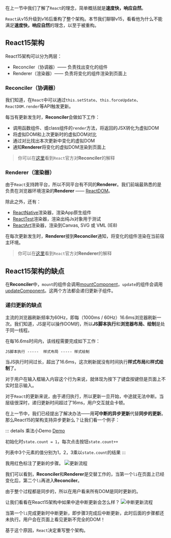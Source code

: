 在上一节中我们了解了`React`的理念，简单概括就是**速度快，响应自然**。

`React`从v15升级到v16后重构了整个架构。本节我们聊聊v15，看看他为什么不能满足**速度快，响应自然**的理念，以至于被重构。

## React15架构

React15架构可以分为两层：

- Reconciler（协调器）—— 负责找出变化的组件
- Renderer（渲染器）—— 负责将变化的组件渲染到页面上

### Reconciler（协调器）

我们知道，在`React`中可以通过`this.setState`、`this.forceUpdate`、`ReactDOM.render`等API触发更新。

每当有更新发生时，**Reconciler**会做如下工作：

- 调用函数组件、或class组件的`render`方法，将返回的JSX转化为虚拟DOM
- 将虚拟DOM和上次更新时的虚拟DOM对比
- 通过对比找出本次更新中变化的虚拟DOM
- 通知**Renderer**将变化的虚拟DOM渲染到页面上

> 你可以在[这里](https://zh-hans.reactjs.org/docs/codebase-overview.html#reconcilers)看到`React`官方对**Reconciler**的解释

### Renderer（渲染器）

由于`React`支持跨平台，所以不同平台有不同的**Renderer**。我们前端最熟悉的是负责在浏览器环境渲染的**Renderer** —— [ReactDOM](https://www.npmjs.com/package/react-dom)。

除此之外，还有：

- [ReactNative](https://www.npmjs.com/package/react-native)渲染器，渲染App原生组件
- [ReactTest](https://www.npmjs.com/package/react-test-Renderer)渲染器，渲染出纯Js对象用于测试
- [ReactArt](https://www.npmjs.com/package/react-art)渲染器，渲染到Canvas, SVG 或 VML (IE8)

在每次更新发生时，**Renderer**接到**Reconciler**通知，将变化的组件渲染在当前宿主环境。

> 你可以在[这里](https://zh-hans.reactjs.org/docs/codebase-overview.html#renderers)看到`React`官方对**Renderer**的解释

## React15架构的缺点

在**Reconciler**中，`mount`的组件会调用[mountComponent](https://github.com/facebook/react/blob/15-stable/src/renderers/dom/shared/ReactDOMComponent.js#L498)，`update`的组件会调用[updateComponent](https://github.com/facebook/react/blob/15-stable/src/renderers/dom/shared/ReactDOMComponent.js#L877)。这两个方法都会递归更新子组件。

### 递归更新的缺点

主流的浏览器刷新频率为60Hz，即每（1000ms / 60Hz）16.6ms浏览器刷新一次。我们知道，JS是可以操作DOM的，所以**JS脚本执行**和**浏览器布局、绘制**是处于同一线程。

在每16.6ms时间内，该线程需要完成如下工作：

```
JS脚本执行 -----  样式布局 ----- 样式绘制
```

当JS执行时间过长，超出了16.6ms，这次刷新就没有时间执行**样式布局**和**样式绘制**了。

对于用户在输入框输入内容这个行为来说，就体现为按下了键盘按键但是页面上不实时显示输入。

对于`React`的更新来说，由于递归执行，所以更新一旦开始，中途就无法中断。当层级很深时，递归更新时间超过了16ms，用户交互就会卡顿。

在上一节中，我们已经提出了解决办法——用**可中断的异步更新**代替**同步的更新**。那么React15的架构支持异步更新么？让我们看一个例子：

::: details 乘法小Demo
[Demo](https://code.h5jun.com/jaluv/1/edit?html,js,output)

初始化时`state.count = 1`，每次点击按钮`state.count++`

列表中3个元素的值分别为1，2，3乘以`state.count`的结果 
:::

我用红色标注了更新的步骤。
<img :src="$withBase('/img/v15.png')" alt="更新流程">

我们可以看到，**Reconciler**和**Renderer**是交替工作的，当第一个`li`在页面上已经变化后，第二个`li`再进入**Reconciler**。

由于整个过程都是同步的，所以在用户看来所有DOM是同时更新的。

让我们看看在React15架构中如果中途中断更新会怎么样？
<img :src="$withBase('/img/dist.png')" alt="中断更新流程">

当第一个`li`完成更新时中断更新，即步骤3完成后中断更新，此时后面的步骤都还未执行。用户会在页面上看见更新不完全的DOM！

基于这个原因，`React`决定重写整个架构。

